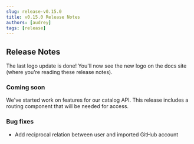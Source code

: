 ```yaml
---
slug: release-v0.15.0
title: v0.15.0 Release Notes
authors: [audrey]
tags: [release]
---
```


## Release Notes

The last logo update is done! You'll now see the new logo on the docs site (where you're reading these release notes).

### Coming soon

We've started work on features for our catalog API. This release includes a routing component that will be needed for access.

### Bug fixes

- Add reciprocal relation between user and imported GitHub account
